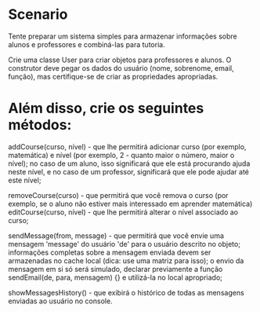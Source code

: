 # Scenario
Tente preparar um sistema simples para armazenar informações sobre alunos e professores e combiná-las para tutoria.

Crie uma classe User para criar objetos para professores e alunos. O construtor deve pegar os dados do usuário (nome, sobrenome, email, função), mas certifique-se de criar as propriedades apropriadas.

# Além disso, crie os seguintes métodos:

addCourse(curso, nível) - que lhe permitirá adicionar curso (por exemplo, matemática) e nível (por exemplo, 2 - quanto maior o número, maior o nível); no caso de um aluno, isso significará que ele está procurando ajuda neste nível, e no caso de um professor, significará que ele pode ajudar até este nível;

removeCourse(curso) - que permitirá que você remova o curso (por exemplo, se o aluno não estiver mais interessado em aprender matemática)
editCourse(curso, nível) - que lhe permitirá alterar o nível associado ao curso;

sendMessage(from, message) - que permitirá que você envie uma mensagem 'message' do usuário 'de' para o usuário descrito no objeto; informações completas sobre a mensagem enviada devem ser armazenadas no cache local (dica: use uma matriz para isso); o envio da mensagem em si só será simulado, declarar previamente a função sendEmail(de, para, mensagem) {} e utilizá-la no local apropriado;

showMessagesHistory() - que exibirá o histórico de todas as mensagens enviadas ao usuário no console.